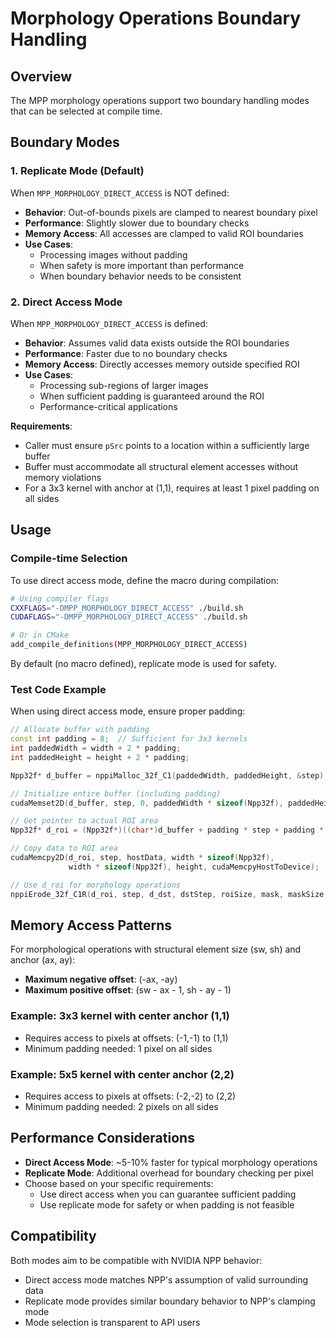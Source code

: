 # Morphology Operations Boundary Handling

## Overview

The MPP morphology operations support two boundary handling modes that can be selected at compile time.

## Boundary Modes

### 1. Replicate Mode (Default) 

When `MPP_MORPHOLOGY_DIRECT_ACCESS` is NOT defined:

- **Behavior**: Out-of-bounds pixels are clamped to nearest boundary pixel
- **Performance**: Slightly slower due to boundary checks
- **Memory Access**: All accesses are clamped to valid ROI boundaries
- **Use Cases**: 
  - Processing images without padding
  - When safety is more important than performance
  - When boundary behavior needs to be consistent

### 2. Direct Access Mode

When `MPP_MORPHOLOGY_DIRECT_ACCESS` is defined:

- **Behavior**: Assumes valid data exists outside the ROI boundaries
- **Performance**: Faster due to no boundary checks  
- **Memory Access**: Directly accesses memory outside specified ROI
- **Use Cases**:
  - Processing sub-regions of larger images
  - When sufficient padding is guaranteed around the ROI
  - Performance-critical applications

**Requirements**:
- Caller must ensure `pSrc` points to a location within a sufficiently large buffer
- Buffer must accommodate all structural element accesses without memory violations
- For a 3x3 kernel with anchor at (1,1), requires at least 1 pixel padding on all sides

## Usage

### Compile-time Selection

To use direct access mode, define the macro during compilation:

```bash
# Using compiler flags
CXXFLAGS="-DMPP_MORPHOLOGY_DIRECT_ACCESS" ./build.sh
CUDAFLAGS="-DMPP_MORPHOLOGY_DIRECT_ACCESS" ./build.sh

# Or in CMake
add_compile_definitions(MPP_MORPHOLOGY_DIRECT_ACCESS)
```

By default (no macro defined), replicate mode is used for safety.

### Test Code Example

When using direct access mode, ensure proper padding:

```cpp
// Allocate buffer with padding
const int padding = 8;  // Sufficient for 3x3 kernels
int paddedWidth = width + 2 * padding;
int paddedHeight = height + 2 * padding;

Npp32f* d_buffer = nppiMalloc_32f_C1(paddedWidth, paddedHeight, &step);

// Initialize entire buffer (including padding)
cudaMemset2D(d_buffer, step, 0, paddedWidth * sizeof(Npp32f), paddedHeight);

// Get pointer to actual ROI area
Npp32f* d_roi = (Npp32f*)((char*)d_buffer + padding * step + padding * sizeof(Npp32f));

// Copy data to ROI area
cudaMemcpy2D(d_roi, step, hostData, width * sizeof(Npp32f), 
             width * sizeof(Npp32f), height, cudaMemcpyHostToDevice);

// Use d_roi for morphology operations
nppiErode_32f_C1R(d_roi, step, d_dst, dstStep, roiSize, mask, maskSize, anchor);
```

## Memory Access Patterns

For morphological operations with structural element size (sw, sh) and anchor (ax, ay):
- **Maximum negative offset**: (-ax, -ay)
- **Maximum positive offset**: (sw - ax - 1, sh - ay - 1)

### Example: 3x3 kernel with center anchor (1,1)
- Requires access to pixels at offsets: (-1,-1) to (1,1)
- Minimum padding needed: 1 pixel on all sides

### Example: 5x5 kernel with center anchor (2,2)  
- Requires access to pixels at offsets: (-2,-2) to (2,2)
- Minimum padding needed: 2 pixels on all sides

## Performance Considerations

- **Direct Access Mode**: ~5-10% faster for typical morphology operations
- **Replicate Mode**: Additional overhead for boundary checking per pixel
- Choose based on your specific requirements:
  - Use direct access when you can guarantee sufficient padding
  - Use replicate mode for safety or when padding is not feasible

## Compatibility

Both modes aim to be compatible with NVIDIA NPP behavior:
- Direct access mode matches NPP's assumption of valid surrounding data
- Replicate mode provides similar boundary behavior to NPP's clamping mode
- Mode selection is transparent to API users